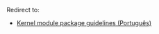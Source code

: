 Redirect to:

*   [Kernel module package guidelines (Português)](/index.php/Kernel_module_package_guidelines_(Portugu%C3%AAs) "Kernel module package guidelines (Português)")